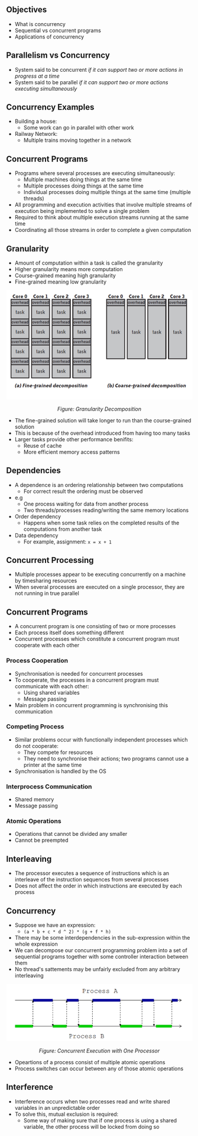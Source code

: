 ## Objectives
- What is concurrency
- Sequential vs concurrent programs
- Applications of concurrency

## Parallelism vs Concurrency
- System said to be concurrent *if it can support two or more actions in progress at a time*
- System said to be parallel *if it can support two or more actions executing simultaneously*

## Concurrency Examples
- Building a house:
  - Some work can go in parallel with other work
- Railway Network:
  - Multiple trains moving together in a network

## Concurrent Programs
- Programs where several processes are executing simultaneously:
    - Multiple machines doing things at the same time
    - Multiple processes doing things at the same time
    - Individual processes doing multiple things at the same time (multiple threads)
- All programming and execution activities that involve multiple streams of execution being implemented to solve a single problem
- Required to think about multiple execution streams running at the same time
- Coordinating all those streams in order to complete a given computation

## Granularity
- Amount of computation within a task is called the granularity
- Higher granularity means more computation
- Course-grained meaning high granularity
- Fine-grained meaning low granularity

![granularity-decomposition](./img/granularity-decomposition.png)
<i><p style="text-align: center;">Figure: Granularity Decomposition</p></i>

- The fine-grained solution will take longer to run than the course-grained solution
- This is because of the overhead introduced from having too many tasks
- Larger tasks provide other performance benifits:
  - Reuse of cache
  - More efficient memory access patterns

## Dependencies
- A dependence is an ordering relationship between two computations
  - For correct result the ordering must be observed
- e.g
  - One process waiting for data from another process
  - Two threads/processes reading/writing the same memory locations
- Order dependency
  - Happens when some task relies on the completed results of the computations from another task
- Data dependency
  - For example, assignment: `x = x + 1`

## Concurrent Processing
- Multiple processes appear to be executing concurrently on a machine by timesharing resources
- When several processes are executed on a single processor, they are not running in true parallel

## Concurrent Programs
- A concurrent program is one consisting of two or more processes
- Each process itself does something different
- Concurrent processes which constitute a concurrent program must cooperate with each other

### Process Cooperation
- Synchronisation is needed for concurrent processes
- To cooperate, the processes in a concurrent program must communicate with each other:
  - Using shared variables
  - Message passing
- Main problem in concurrent programming is synchronising this communication

### Competing Process
- Similar problems occur with functionally independent processes which do not cooperate:
  - They compete for resources
  - They need to synchronise their actions; two programs cannot use a printer at the same time
- Synchronisation is handled by the OS

### Interprocess Communication 
- Shared memory
- Message passing

### Atomic Operations
- Operations that cannot be divided any smaller
- Cannot be preempted

## Interleaving
- The processor executes a sequence of instructions which is an interleave of the instruction sequences from several processes
- Does not affect the order in which instructions are executed by each process

## Concurrency
- Suppose we have an expression:
  - `(a * b + c * d ^ 2) * (g + f * h)`
- There may be some interdependencies in the sub-expression within the whole expression
- We can decompose our concurrent programming problem into a set of sequential programs together with some controller interaction between them
- No thread's sattements may be unfairly excluded from any arbitrary interleaving

![concurrent-execution](./img/concurrent-execution.png)
<i><p style="text-align: center;">Figure: Concurrent Execution with One Processor</p></i>
- Opeartions of a process consist of multiple atomic operations
- Process switches can occur between any of those atomic operations

## Interference
- Interference occurs when two processes read and write shared variables in an unpredictable order
- To solve this, mutual exclusion is required:
  - Some way of making sure that if one process is using a shared variable, the other process will be locked from doing so